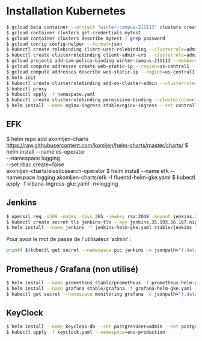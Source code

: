 # Installation Kubernetes

```bash
$ gcloud beta container --project "winter-campus-211113" clusters create "mytest" --zone "us-central1-a" --username "admin" --cluster-version "1.10.7-gke.2" --machine-type "n1-standard-4" --image-type "COS" --disk-type "pd-standard" --disk-size "100" --scopes "https://www.googleapis.com/auth/cloud-platform" --preemptible --num-nodes "1" --enable-cloud-logging --enable-cloud-monitoring --network "projects/winter-campus-211113/global/networks/default" --subnetwork "projects/winter-campus-211113/regions/us-central1/subnetworks/default" --addons HorizontalPodAutoscaling,HttpLoadBalancing,KubernetesDashboard --enable-autoupgrade --enable-autorepair
$ gcloud container clusters get-credentials mytest
$ gcloud container clusters describe mytest | grep password
$ gcloud config config-helper --format=json
$ kubectl create rolebinding client-user-rolebinding --clusterrole=admin --user=client --username admin --password AToT6lKq1HDWICSp
$ kubectl create clusterrolebinding client-admin-crb --clusterrole=admin --user=client --username admin --password AToT6lKq1HDWICSp
$ gcloud projects add-iam-policy-binding winter-campus-211113 --member=user:criblevibes@gmail.com --role=roles/container.admin
$ gcloud compute addresses create web-static-ip --region=us-central1
$ gcloud compute addresses describe web-static-ip --region=us-central1
$ helm init
$ kubectl create clusterrolebinding add-on-cluster-admin --clusterrole=cluster-admin --serviceaccount=kube-system:default
$ kubectl proxy
$ kubectl apply -f namespace.yaml
$ kubectl create clusterrolebinding permissive-binding --clusterrole=cluster-admin --user=admin --user=kubelet --group=system:serviceaccounts:env-production
$ helm install --name nginx-ingress stable/nginx-ingress --set controller.service.externalTrafficPolicy=Local --set controller.service.loadBalancerIP=35.193.56.167
```

## EFK

$ helm repo add akomljen-charts https://raw.githubusercontent.com/komljen/helm-charts/master/charts/
$ helm install --name es-operator \
    --namespace logging \
    --set rbac.create=false \
    akomljen-charts/elasticsearch-operator
$ helm install --name efk --namespace logging akomljen-charts/efk -f fluentd-helm-gke.yaml
$ kubectl apply -f kibana-ingress-gke.yaml -n=logging

## Jenkins
```bash
$ openssl req -x509 -nodes -days 365 -newkey rsa:2048 -keyout jenkins.35.193.56.167.nip.io.key -out jenkins.35.193.56.167.nip.io.crt -subj "//CN=jenkins.35.193.56.167.nip.io\O=jenkins.35.193.56.167.nip.io"
$ kubectl create secret tls jenkins-tls --key jenkins.35.193.56.167.nip.io.key --cert jenkins.35.193.56.167.nip.io.crt --namespace=pic
$ helm install --name jenkins -f jenkins-helm-gke.yaml stable/jenkins --namespace pic
```

Pour avoir le mot de passe de l'utilisateur 'admin' :
```bash
printf $(kubectl get secret --namespace pic jenkins -o jsonpath="{.data.jenkins-admin-password}" | base64 --decode);echo
```

## Prometheus / Grafana (non utilisé)
```bash
$ helm install --name prometheus stable/prometheus -f prometheus-helm-gke.yaml --namespace monitoring
$ helm install --name grafana stable/grafana -f grafana-helm-gke.yaml --namespace monitoring
$ kubectl get secret --namespace monitoring grafana -o jsonpath="{.data.admin-password}" | base64 --decode ; echo
```

## KeyClock
```bash
$ helm install --name keycloak-db --set postgresUser=admin --set postgresPassword=password --set postgresDatabase=keycloak-db stable/postgresql --namespace env-production
$ kubectl apply -f keyclock.yaml --namespace=env-production
```
